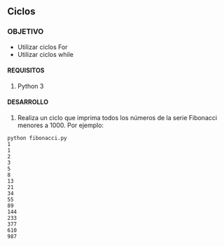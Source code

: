 ## Ciclos

### OBJETIVO 

- Utilizar ciclos For
- Utilizar ciclos while

#### REQUISITOS 

1. Python 3

#### DESARROLLO
1. Realiza un ciclo que imprima todos los números de la serie Fibonacci menores a 1000. Por ejemplo:

```
python fibonacci.py 
1
1
2
3
5
8
13
21
34
55
89
144
233
377
610
987
```
